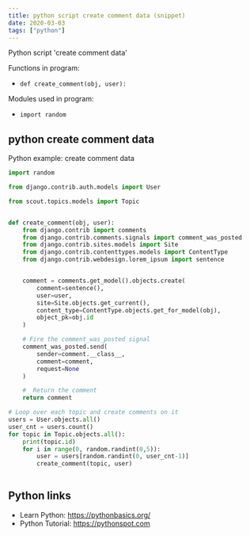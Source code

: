 ```yaml
---
title: python script create comment data (snippet)
date: 2020-03-03
tags: ["python"]
---
```

Python script 'create comment data'

Functions in program: 
* `def create_comment(obj, user):`

Modules used in program: 
* `import random`

## python create comment data

Python example: create comment data

```python
import random

from django.contrib.auth.models import User

from scout.topics.models import Topic


def create_comment(obj, user):
    from django.contrib import comments
    from django.contrib.comments.signals import comment_was_posted
    from django.contrib.sites.models import Site
    from django.contrib.contenttypes.models import ContentType
    from django.contrib.webdesign.lorem_ipsum import sentence


    comment = comments.get_model().objects.create(
        comment=sentence(),
        user=user,
        site=Site.objects.get_current(),
        content_type=ContentType.objects.get_for_model(obj),
        object_pk=obj.id
    )

    # Fire the comment_was_posted signal
    comment_was_posted.send(
        sender=comment.__class__,
        comment=comment,
        request=None
    )

    #  Return the comment
    return comment

# Loop over each topic and create comments on it
users = User.objects.all()
user_cnt = users.count()
for topic in Topic.objects.all():
    print(topic.id)
    for i in range(0, random.randint(0,5)):
        user = users[random.randint(0, user_cnt-1)]
        create_comment(topic, user)
        

```

## Python links

- Learn Python: https://pythonbasics.org/
- Python Tutorial: https://pythonspot.com
